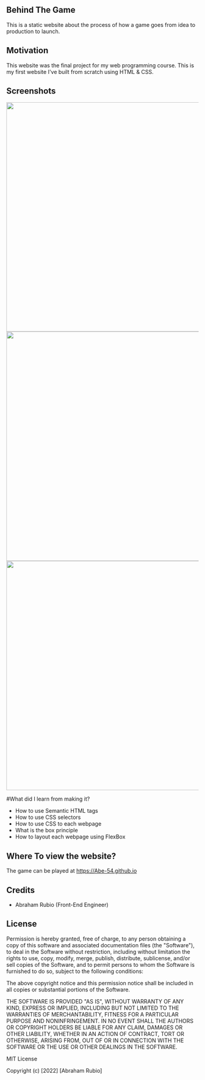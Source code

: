 ## Behind The Game
This is a static website about the process of how a game goes from idea to production to launch.

## Motivation
This website was the final project for my web programming course. This is my first website I've built from scratch using HTML & CSS.
 
## Screenshots
<p float="left">
  <img src="https://user-images.githubusercontent.com/93175657/210476744-a8570c17-80f9-49d5-9850-74e8c8d2d634.png" width="600" />
  <img src="https://user-images.githubusercontent.com/93175657/210476780-c50e8e8b-cd3d-44ab-9f5a-a5fbc973e44b.png" width="600" /> 
  <img src="https://user-images.githubusercontent.com/93175657/210476854-64181440-05a3-48a9-815f-6fb36776e5ca.png" width="600" />
</p>

#What did I learn from making it?
- How to use Semantic HTML tags
- How to use CSS selectors
- How to use CSS to each webpage
- What is the box principle
- How to layout each webpage using FlexBox

## Where To view the website?
The game can be played at https://Abe-54.github.io

## Credits
- Abraham Rubio (Front-End Engineer)


## License
Permission is hereby granted, free of charge, to any person obtaining a copy
of this software and associated documentation files (the "Software"), to deal
in the Software without restriction, including without limitation the rights
to use, copy, modify, merge, publish, distribute, sublicense, and/or sell
copies of the Software, and to permit persons to whom the Software is
furnished to do so, subject to the following conditions:

The above copyright notice and this permission notice shall be included in all
copies or substantial portions of the Software.

THE SOFTWARE IS PROVIDED "AS IS", WITHOUT WARRANTY OF ANY KIND, EXPRESS OR
IMPLIED, INCLUDING BUT NOT LIMITED TO THE WARRANTIES OF MERCHANTABILITY,
FITNESS FOR A PARTICULAR PURPOSE AND NONINFRINGEMENT. IN NO EVENT SHALL THE
AUTHORS OR COPYRIGHT HOLDERS BE LIABLE FOR ANY CLAIM, DAMAGES OR OTHER
LIABILITY, WHETHER IN AN ACTION OF CONTRACT, TORT OR OTHERWISE, ARISING FROM,
OUT OF OR IN CONNECTION WITH THE SOFTWARE OR THE USE OR OTHER DEALINGS IN THE
SOFTWARE.

MIT License

Copyright (c) [2022] [Abraham Rubio]

